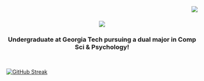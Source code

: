 <img align="right" src="https://visitor-badge.laobi.icu/badge?page_id=nstone213.nstone213" />

<h1 align="center">
    <img src="https://readme-typing-svg.herokuapp.com/?font=Righteous&size=35&center=true&vCenter=true&width=500&height=70&duration=4000&lines=Hi+There!+👋;+I'm+Nicholas+Stone!;" />
</h1>

<h3 align="center">
  Undergraduate at <a href="https://www.gatech.edu" style="text-color: yellow; text-decoration: none;">Georgia Tech</a> pursuing a dual major in Comp Sci & Psychology!
</h3>

<br/>

[![GitHub Streak](https://streak-stats.demolab.com?user=nstone213&theme=dracula&hide_border=true)](https://git.io/streak-stats)
